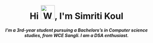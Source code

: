 <h1 align="center">Hi <img src="https://raw.githubusercontent.com/nixin72/nixin72/master/wave.gif" 
         alt="Waving hand animated gif"
         height="45"
         width="45" />, I'm Simriti Koul</h1>

<h5 align="center">
I’m a 3rd-year student pursuing a Bachelors’s in Computer science studies, from WCE Sangli. I am a DSA enthusiast. 
</h5>


